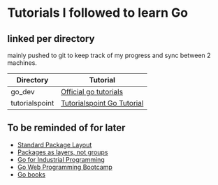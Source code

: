 # Tutorials I followed to learn Go
## linked per directory
mainly pushed to git to keep track of my progress and sync between 2 machines.

| Directory | Tutorial |
|-----------|----------|
|go_dev     | [Official go tutorials](https://go.dev/doc/tutorial/) |
|tutorialspoint | [Tutorialspoint Go Tutorial](https://www.tutorialspoint.com/go/index.htm) |

## To be reminded of for later

- [Standard Package Layout](https://www.gobeyond.dev/standard-package-layout/)
- [Packages as layers, not groups](https://www.gobeyond.dev/packages-as-layers/)
- [Go for Industrial Programming](https://peter.bourgon.org/go-for-industrial-programming/)
- [Go Web Programming Bootcamp](https://www.golang-book.com/guides/bootcamp)
- [Go books](https://github.com/dariubs/GoBooks)
